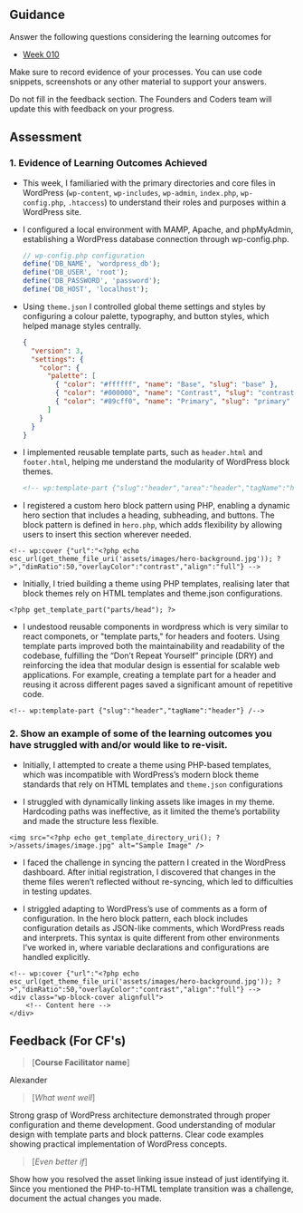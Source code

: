 ## Guidance
Answer the following questions considering the learning outcomes for
- [Week 010](https://learn.foundersandcoders.com/course/syllabus/developer/week10-project05-DOTNET-intro/learning-outcomes/)

Make sure to record evidence of your processes. You can use code snippets, screenshots or any other material to support your answers.

Do not fill in the feedback section. The Founders and Coders team will update this with feedback on your progress.

## Assessment

### 1. Evidence of Learning Outcomes Achieved

- This week, I familiaried with the primary directories and core files in WordPress (`wp-content`, `wp-includes`, `wp-admin`, `index.php`, `wp-config.php`, `.htaccess`) to understand their roles and purposes within a WordPress site. 


- I configured a local environment with MAMP, Apache, and phpMyAdmin, establishing a WordPress database connection through wp-config.php.

    ```php
    // wp-config.php configuration
    define('DB_NAME', 'wordpress_db');
    define('DB_USER', 'root');
    define('DB_PASSWORD', 'password');
    define('DB_HOST', 'localhost');
    ```


- Using `theme.json` I controlled global theme settings and styles by configuring a colour palette, typography, and button styles, which helped manage styles centrally.

    ```json
    {
      "version": 3,
      "settings": {
        "color": {
          "palette": [
            { "color": "#ffffff", "name": "Base", "slug": "base" },
            { "color": "#000000", "name": "Contrast", "slug": "contrast" },
            { "color": "#89cff0", "name": "Primary", "slug": "primary" }
          ]
        }
      }
    }
    ```


- I implemented reusable template parts, such as `header.html` and `footer.html`, helping me understand the modularity of WordPress block themes.

    ```html
    <!-- wp:template-part {"slug":"header","area":"header","tagName":"header"} /-->
    ```

- I registered a custom hero block pattern using PHP, enabling a dynamic hero section that includes a heading, subheading, and buttons. The block pattern is defined in `hero.php`, which adds flexibility by allowing users to insert this section wherever needed.

```
<!-- wp:cover {"url":"<?php echo esc_url(get_theme_file_uri('assets/images/hero-background.jpg')); ?>","dimRatio":50,"overlayColor":"contrast","align":"full"} -->
```

- Initially, I tried building a theme using PHP templates, realising later that block themes rely on HTML templates and theme.json configurations.
```
<?php get_template_part("parts/head"); ?>
```

- I undestood reusable components in wordpress which is very similar to react componets, or "template parts," for headers and footers. Using template parts improved both the maintainability and readability of the codebase, fulfilling the “Don’t Repeat Yourself” principle (DRY) and reinforcing the idea that modular design is essential for scalable web applications. For example, creating a template part for a header and reusing it across different pages saved a significant amount of repetitive code.

```
<!-- wp:template-part {"slug":"header","tagName":"header"} /-->
```
  
 ### 2. Show an example of some of the learning outcomes you have struggled with and/or would like to re-visit.

- Initially, I attempted to create a theme using PHP-based templates, which was incompatible with WordPress’s modern block theme standards that rely on HTML templates and `theme.json` configurations

- I struggled with dynamically linking assets like images in my theme. Hardcoding paths was ineffective, as it limited the theme’s portability and made the structure less flexible.
  
```
<img src="<?php echo get_template_directory_uri(); ?>/assets/images/image.jpg" alt="Sample Image" />
```

- I faced the challenge in syncing the pattern I created in the WordPress dashboard. After initial registration, I discovered that changes in the theme files weren’t reflected without re-syncing, which led to difficulties in testing updates.

- I striggled adapting to WordPress’s use of comments as a form of configuration. In the hero block pattern, each block includes configuration details as JSON-like comments, which WordPress reads and interprets. This syntax is quite different from other environments I’ve worked in, where variable declarations and configurations are handled explicitly.

```
<!-- wp:cover {"url":"<?php echo esc_url(get_theme_file_uri('assets/images/hero-background.jpg')); ?>","dimRatio":50,"overlayColor":"contrast","align":"full"} -->
<div class="wp-block-cover alignfull">
    <!-- Content here -->
</div>
```


## Feedback (For CF's)
> [**Course Facilitator name**]
 
Alexander

> [*What went well*]

Strong grasp of WordPress architecture demonstrated through proper configuration and theme development. Good understanding of modular design with template parts and block patterns. Clear code examples showing practical implementation of WordPress concepts.

> [*Even better if*]

Show how you resolved the asset linking issue instead of just identifying it. Since you mentioned the PHP-to-HTML template transition was a challenge, document the actual changes you made.
